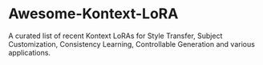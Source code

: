 # Awesome-Kontext-LoRA
A curated list of recent Kontext LoRAs for Style Transfer, Subject Customization, Consistency Learning, Controllable Generation and various applications.
